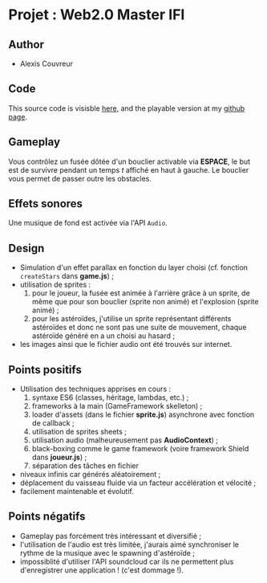 # Projet : Web2.0 Master IFI

## Author

* Alexis Couvreur

## Code 

This source code is visisble [here](https://acouvreur.github.io/zittoone.github.io/), and the playable version at my [github page](https://zittoone.github.io/).

## Gameplay

Vous contrôlez un fusée dôtée d'un bouclier activable via **ESPACE**, le but est de survivre pendant un temps *t* affiché en haut à gauche.
Le bouclier vous permet de passer outre les obstacles.

## Effets sonores

Une musique de fond est activée via l'API `Audio`.

## Design

* Simulation d'un effet parallax en fonction du layer choisi (cf. fonction `createStars` dans **game.js**) ;
* utilisation de sprites :
    1. pour le joueur, la fusée est animée à l'arrière grâce à un sprite, de même que pour son bouclier (sprite non animé) et l'explosion (sprite animé) ;
    2. pour les astéroïdes, j'utilise un sprite représentant différents astéroïdes et donc ne sont pas une suite de mouvement, chaque astéroïde généré en a un choisi au hasard ;
* les images ainsi que le fichier audio ont été trouvés sur internet.

## Points positifs

* Utilisation des techniques apprises en cours :
    1. syntaxe ES6 (classes, héritage, lambdas, etc.) ;
    2. frameworks à la main (GameFramework skelleton) ;
    3. loader d'assets (dans le fichier **sprite.js**) asynchrone avec fonction de callback ;
    4. utilisation de sprites sheets ;
    5. utilisation audio (malheureusement pas **AudioContext**) ;
    6. black-boxing comme le game framework (voire framework Shield dans **joueur.js**) ;
    7. séparation des tâches en fichier
* niveaux infinis car générés aléatoirement ;
* déplacement du vaisseau fluide via un facteur accélération et vélocité ;
* facilement maintenable et évolutif.

## Points négatifs

* Gameplay pas forcément très intéressant et diversifié ;
* l'utilisation de l'audio est très limitée, j'aurais aimé synchroniser le rythme de la musique avec le spawning d'astéroïde ;
* impossiblité d'utiliser l'API soundcloud car ils ne permettent plus d'enregistrer une application ! (c'est dommage !).
